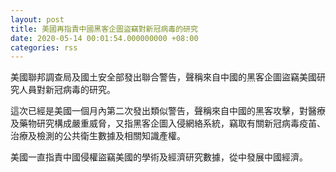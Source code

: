 ```yaml
---
layout: post
title: 美國再指責中國黑客企圖盜竊對新冠病毒的研究
date: 2020-05-14 00:01:54.000000000 +08:00
categories: rss
---
```


美國聯邦調查局及國土安全部發出聯合警告，聲稱來自中國的黑客企圖盜竊美國研究人員對新冠病毒的研究。

這次已經是美國一個月內第二次發出類似警告，聲稱來自中國的黑客攻擊，對醫療及藥物研究構成嚴重威脅，又指黑客企圖入侵網絡系統，竊取有關新冠病毒疫苖、治療及檢測的公共衛生數據及相關知識產權。

美國一直指責中國侵權盜竊美國的學術及經濟研究數據，從中發展中國經濟。
